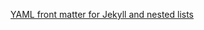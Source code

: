 [YAML front matter for Jekyll and nested lists](http://stackoverflow.com/questions/12761152/yaml-front-matter-for-jekyll-and-nested-lists)
